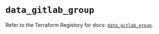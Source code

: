 # `data_gitlab_group`

Refer to the Terraform Registory for docs: [`data_gitlab_group`](https://www.terraform.io/docs/providers/gitlab/d/group).
